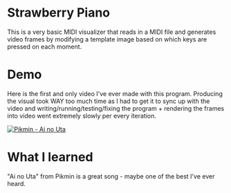 # Strawberry Piano
This is a very basic MIDI visualizer that reads in a MIDI file and generates video frames by modifying a template image based on which keys are pressed on each moment.

# Demo
Here is the first and only video I've ever made with this program. Producing the visual took WAY too much time as I had to get it to sync up with the video and writing/running/testing/fixing the program + rendering the frames into video went extremely slowly per every iteration.

[![Pikmin - Ai no Uta](https://img.youtube.com/vi/kUQmKuUvVWQ/0.jpg)](https://youtu.be/kUQmKuUvVWQ "Pikmin - Ai no Uta")

# What I learned
"Ai no Uta" from Pikmin is a great song - maybe one of the best I've ever heard.
